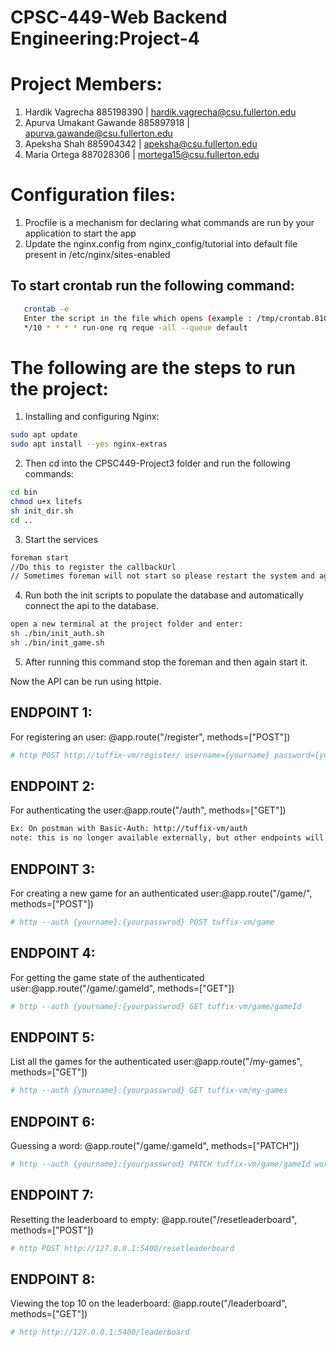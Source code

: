# CPSC-449-Web Backend Engineering:Project-4
# Project Members:

1. Hardik Vagrecha          885198390 | hardik.vagrecha@csu.fullerton.edu
2. Apurva Umakant Gawande   885897918 | apurva.gawande@csu.fullerton.edu
3. Apeksha Shah             885904342 | apeksha@csu.fullerton.edu
4. Maria Ortega             887028306 | mortega15@csu.fullerton.edu

# Configuration files:
1. Procfile is a mechanism for declaring what commands are run by your application to start the app 
2. Update the nginx.config from nginx_config/tutorial into default file present in /etc/nginx/sites-enabled

## To start crontab run the following command:
```bash
   crontab -e 
   Enter the script in the file which opens (example : /tmp/crontab.81GywU/crontab):
   */10 * * * * run-one rq reque -all --queue default
```
# The following are the steps to run the project:
1. Installing and configuring Nginx:
```bash
sudo apt update
sudo apt install --yes nginx-extras
```
2. Then cd into the CPSC449-Project3 folder and run the following commands:
```bash
cd bin
chmod u+x litefs
sh init_dir.sh
cd ..
```
3. Start the services
```bash
foreman start 
//Do this to register the callbackUrl
// Sometimes foreman will not start so please restart the system and agin run foreman start
```
4. Run both the init scripts to populate the database and automatically connect the api to the database. 
```bash
open a new terminal at the project folder and enter:
sh ./bin/init_auth.sh
sh ./bin/init_game.sh
```
5. After running this command stop the foreman and then again start it.

Now the API can be run using httpie.

## ENDPOINT 1:
For registering an user: @app.route("/register", methods=["POST"])
```bash
# http POST http://tuffix-vm/register/ username={yourname} password={yourpassword}
```
## ENDPOINT 2:
For authenticating the user:@app.route("/auth", methods=["GET"])
```bash
Ex: On postman with Basic-Auth: http://tuffix-vm/auth
note: this is no longer available externally, but other endpoints will make use of it
```
## ENDPOINT 3: 
For creating a new game for an authenticated user:@app.route("/game/", methods=["POST"])
```bash
# http --auth {yourname}:{yourpasswrod} POST tuffix-vm/game
```
## ENDPOINT 4:
For getting the game state of the authenticated user:@app.route("/game/:gameId", methods=["GET"])
```bash
# http --auth {yourname}:{yourpasswrod} GET tuffix-vm/game/gameId
``` 
## ENDPOINT 5:
List all the games for the authenticated user:@app.route("/my-games", methods=["GET"])
```bash
# http --auth {yourname}:{yourpasswrod} GET tuffix-vm/my-games
```
## ENDPOINT 6:
Guessing a word: @app.route("/game/:gameId", methods=["PATCH"])
```bash
# http --auth {yourname}:{yourpasswrod} PATCH tuffix-vm/game/gameId word={5 letter guess}
```
## ENDPOINT 7:
Resetting the leaderboard to empty: @app.route("/resetleaderboard", methods=["POST"])
```bash
# http POST http://127.0.0.1:5400/resetleaderboard
```
## ENDPOINT 8:
Viewing the top 10 on the leaderboard: @app.route("/leaderboard", methods=["GET"])
```bash
# http http://127.0.0.1:5400/leaderboard
```


   
